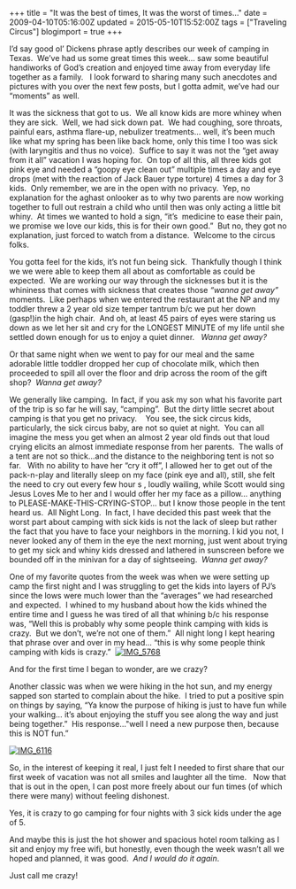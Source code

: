 +++
title = "It was the best of times, It was the worst of times…"
date = 2009-04-10T05:16:00Z
updated = 2015-05-10T15:52:00Z
tags = ["Traveling Circus"]
blogimport = true 
+++

I’d say good ol’ Dickens phrase aptly describes our week of camping in Texas.  We’ve had us some great times this week… saw some beautiful handiworks of God’s creation and enjoyed time away from everyday life together as a family.   I look forward to sharing many such anecdotes and pictures with you over the next few posts, but I gotta admit, we’ve had our “moments” as well.  

It was the sickness that got to us.  We all know kids are more whiney when they are sick.  Well, we had sick down pat.  We had coughing, sore throats, painful ears, asthma flare-up, nebulizer treatments… well, it’s been much like what my spring has been like back home, only this time I too was sick (with laryngitis and thus no voice).  Suffice to say it was not the “get away from it all” vacation I was hoping for.  On top of all this, all three kids got pink eye and needed a “goopy eye clean out” multiple times a day and eye drops (met with the reaction of Jack Bauer type torture) 4 times a day for 3 kids.  Only remember, we are in the open with no privacy.  Yep, no explanation for the aghast onlooker as to why two parents are now working together to full out restrain a child who until then was only acting a little bit whiny.  At times we wanted to hold a sign, “it’s  medicine to ease their pain, we promise we love our kids, this is for their own good.”  But no, they got no explanation, just forced to watch from a distance.  Welcome to the circus folks.  

You gotta feel for the kids, it’s not fun being sick.  Thankfully though I think we we were able to keep them all about as comfortable as could be expected.  We are working our way through the sicknesses but it is the whininess that comes with sickness that creates those _“wanna get away”_ moments.  Like perhaps when we entered the restaurant at the NP and my toddler threw a 2 year old size temper tantrum b/c we put her down (gasp!)in the high chair.  And oh, at least 45 pairs of eyes were staring us down as we let her sit and cry for the LONGEST MINUTE of my life until she settled down enough for us to enjoy a 
quiet
 dinner.   _Wanna get away?_  

Or that same night when we went to pay for our meal and the same adorable little toddler dropped her cup of chocolate milk, which then proceeded to spill all over the floor and drip across the room of the gift shop?  _Wanna get away?_  

We generally like camping.  In fact, if you ask my son what his favorite part of the trip is so far he will say, “camping”.  But the dirty little secret about camping is that you get no privacy.    You see, the sick circus kids, particularly, the sick circus baby, are not so quiet at night.  You can all imagine the mess you get when an almost 2 year old finds out that loud crying elicits an almost immediate response from her parents.  The walls of a tent are not so thick…and the distance to the neighboring tent is not so far.   With no ability to have her “cry it off”, I allowed her to get out of the pack-n-play and literally sleep on my face (pink eye and all), still, she felt the need to cry out every 
few
 hour
s
, loudly wailing, while Scott would sing Jesus Loves Me to her and I would offer her my face as a pillow… anything to PLEASE-MAKE-THIS-CRYING-STOP… but I know those people in the tent heard us.  All Night Long.  In fact, I have decided this past week that the worst part about camping with sick kids is not the lack of sleep but rather the fact that you have to face your neighbors in the morning. I kid you not, I never looked any of them in the eye the next morning, just went about trying to get my sick and whiny kids dressed and lathered in sunscreen before we bounded off in the minivan for a day of sightseeing.  _Wanna get away?_  

One of my favorite quotes from the week was when we were setting up camp the first night and I was struggling to get the kids into layers of PJ’s since the lows were much lower than the “averages” we had researched and expected.  I whined to my husband about how the kids whined the entire time and I guess he was tired of all that whining b/c his response was, “Well this is probably why some people think camping with kids is crazy.  But we don’t, we’re not one of them.”  All night long I kept hearing that phrase over and over in my head… “this is why some people think camping with kids is crazy.”  [![IMG_5768](https://latc.s3.amazonaws.com/wp-content/uploads/2009/04/img-5768-thumb.jpg "IMG_5768")](https://latc.s3.amazonaws.com/wp-content/uploads/2009/04/img-5768.jpg)  

And for the first time I began to wonder, are we crazy?  

Another classic was when we were hiking in the hot sun, and my energy sapped son started to complain about the hike.  I tried to put a positive spin on things by saying, “Ya know the purpose of hiking is just to have fun while your walking… it’s about enjoying the stuff you see along the way and just being together.”  His response…"well I need a new purpose then, because this is NOT fun.”  

[![IMG_6116](https://latc.s3.amazonaws.com/wp-content/uploads/2009/04/img-6116-thumb.jpg "IMG_6116")](https://latc.s3.amazonaws.com/wp-content/uploads/2009/04/img-6116.jpg)  

So, in the interest of keeping it real, I just felt I needed to first share that our first week of vacation was not all smiles and laughter all the time.   Now that that is out in the open, I can post more freely about our fun times (of which there were many) without feeling dishonest.  

Yes, it is crazy to go camping for four nights with 3 sick kids under the age of 5.  

And maybe this is just the hot shower and spacious hotel room talking as I sit and enjoy my free wifi, but honestly, even though the week wasn’t all we hoped and planned, it was good.  _And I would do it again_.  

Just call me crazy!
